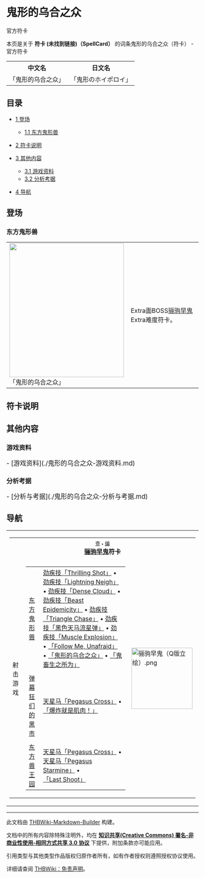 # 鬼形的乌合之众

<!-- source html: G:\repos\THBWiki-Markdown-Builder\THBWikiMarkdown\Temp\main\2\2d\ns0%3A%E9%AC%BC%E5%BD%A2%E7%9A%84%E4%B9%8C%E5%90%88%E4%B9%8B%E4%BC%97.html -->

官方符卡

本页是关于 **符卡 (未找到链接)（SpellCard）** 的词条鬼形的乌合之众（符卡） - 官方符卡

<table>

<tbody><tr>
<th>中文名</th>
<th>日文名
</th></tr>
<tr>
<td>「鬼形的乌合之众」</td>
<td>「鬼形のホイポロイ」
</td></tr></tbody></table>


## 目录

- [1 登场](#登场)

  - [1.1 东方鬼形兽](#东方鬼形兽)



- [2 符卡说明](#符卡说明)
- [3 其他内容](#其他内容)

  - [3.1 游戏资料](#游戏资料)
  - [3.2 分析考据](#分析考据)



- [4 导航](#导航)




## 登场
### 东方鬼形兽

<table>

<tbody><tr>
<td><div class="thumb tleft"><div class="thumbinner" style="width:302px;"><a href="./文件-「鬼形的乌合之众」（鬼形兽）.png.md" class="image"><img alt="" src="https://upload.thwiki.cc/thumb/4/4e/%E3%80%8C%E9%AC%BC%E5%BD%A2%E7%9A%84%E4%B9%8C%E5%90%88%E4%B9%8B%E4%BC%97%E3%80%8D%EF%BC%88%E9%AC%BC%E5%BD%A2%E5%85%BD%EF%BC%89.png/300px-%E3%80%8C%E9%AC%BC%E5%BD%A2%E7%9A%84%E4%B9%8C%E5%90%88%E4%B9%8B%E4%BC%97%E3%80%8D%EF%BC%88%E9%AC%BC%E5%BD%A2%E5%85%BD%EF%BC%89.png" decoding="async" loading="lazy" width="300" height="350" class="thumbimage" srcset="https://upload.thwiki.cc/thumb/4/4e/%E3%80%8C%E9%AC%BC%E5%BD%A2%E7%9A%84%E4%B9%8C%E5%90%88%E4%B9%8B%E4%BC%97%E3%80%8D%EF%BC%88%E9%AC%BC%E5%BD%A2%E5%85%BD%EF%BC%89.png/450px-%E3%80%8C%E9%AC%BC%E5%BD%A2%E7%9A%84%E4%B9%8C%E5%90%88%E4%B9%8B%E4%BC%97%E3%80%8D%EF%BC%88%E9%AC%BC%E5%BD%A2%E5%85%BD%EF%BC%89.png 1.5x, https://upload.thwiki.cc/thumb/4/4e/%E3%80%8C%E9%AC%BC%E5%BD%A2%E7%9A%84%E4%B9%8C%E5%90%88%E4%B9%8B%E4%BC%97%E3%80%8D%EF%BC%88%E9%AC%BC%E5%BD%A2%E5%85%BD%EF%BC%89.png/600px-%E3%80%8C%E9%AC%BC%E5%BD%A2%E7%9A%84%E4%B9%8C%E5%90%88%E4%B9%8B%E4%BC%97%E3%80%8D%EF%BC%88%E9%AC%BC%E5%BD%A2%E5%85%BD%EF%BC%89.png 2x" data-file-width="768" data-file-height="896"></a>  <div class="thumbcaption"><div class="magnify"><a href="./文件-「鬼形的乌合之众」（鬼形兽）.png.md" class="internal" title="放大"></a></div>「鬼形的乌合之众」</div></div></div>
</td>
<td>
<p>Extra面BOSS<a href="./骊驹早鬼.md" title="骊驹早鬼">骊驹早鬼</a>Extra难度符卡。
</p>
</td></tr></tbody></table>



## 符卡说明
## 其他内容
### 游戏资料
  
<big>
</big>  
<big>- [游戏资料](./鬼形的乌合之众-游戏资料.md)
</big><big></big>  
<big></big>
  

### 分析考据
  
<big>
</big>  
<big>- [分析与考据](./鬼形的乌合之众-分析与考据.md)
</big><big></big>  
<big></big>
  

## 导航

<table><tbody><tr><td><table cellspacing="0" class="nowraplinks mw-collapsible mw-collapsed" style="width:100%;;;"><tbody><tr><th style=";" colspan="3" class="navbox-title"><div class="navbar"><div class="noprint plainlinksneverexpand" style="background-color:transparent; padding:0; font-weight:normal; font-size:80%; white-space:nowrap;"><a href="./模板-骊驹早鬼符卡导航.md" title="模板:骊驹早鬼符卡导航"><span style=";;border:none;" title="查看这个模板">查</span></a>&#160;<span style="font-size:80%;">•</span>&#160;<a href="/index.php?title=%E6%A8%A1%E6%9D%BF:%E9%AA%8A%E9%A9%B9%E6%97%A9%E9%AC%BC%E7%AC%A6%E5%8D%A1%E5%AF%BC%E8%88%AA&amp;action=edit"><span style=";;border:none;" title="您可以编辑这个模板。请在储存变更之前先预览">编</span></a></div></div><span><a href="./骊驹早鬼.md" title="骊驹早鬼">骊驹早鬼</a>符卡</span></th></tr><tr><td></td></tr><tr><td class="navbox-group" style=";;">射击游戏</td><td style=";;" class="navbox-list navbox-odd"><div></div><table cellspacing="0" class="nowraplinks navbox-subgroup" style="width:100%;;;;"><tbody><tr><td class="navbox-group" style=";;"><div><a href="./东方鬼形兽.md" title="东方鬼形兽">东方鬼形兽</a></div></td><td style=";;" class="navbox-list navbox-odd"><div><a href="/%E5%8A%B2%E7%96%BE%E6%8A%80%E3%80%8CThrilling_Shot%E3%80%8D" class="mw-redirect" title="劲疾技「Thrilling Shot」">劲疾技「Thrilling Shot」</a> &#8226; <a href="/%E5%8A%B2%E7%96%BE%E6%8A%80%E3%80%8CLightning_Neigh%E3%80%8D" class="mw-redirect" title="劲疾技「Lightning Neigh」">劲疾技「Lightning Neigh」</a> &#8226; <a href="/%E5%8A%B2%E7%96%BE%E6%8A%80%E3%80%8CDense_Cloud%E3%80%8D" class="mw-redirect" title="劲疾技「Dense Cloud」">劲疾技「Dense Cloud」</a> &#8226; <a href="/%E5%8A%B2%E7%96%BE%E6%8A%80%E3%80%8CBeast_Epidemicity%E3%80%8D" class="mw-redirect" title="劲疾技「Beast Epidemicity」">劲疾技「Beast Epidemicity」</a> &#8226; <a href="/%E5%8A%B2%E7%96%BE%E6%8A%80%E3%80%8CTriangle_Chase%E3%80%8D" class="mw-redirect" title="劲疾技「Triangle Chase」">劲疾技「Triangle Chase」</a> &#8226; <a href="/%E5%8A%B2%E7%96%BE%E6%8A%80%E3%80%8C%E9%BB%91%E8%89%B2%E5%A4%A9%E9%A9%AC%E6%B5%81%E6%98%9F%E5%BC%B9%E3%80%8D" class="mw-redirect" title="劲疾技「黑色天马流星弹」">劲疾技「黑色天马流星弹」</a> &#8226; <a href="/%E5%8A%B2%E7%96%BE%E6%8A%80%E3%80%8CMuscle_Explosion%E3%80%8D" class="mw-redirect" title="劲疾技「Muscle Explosion」">劲疾技「Muscle Explosion」</a> &#8226; <a href="./Follow_Me,_Unafraid.md" title="Follow Me, Unafraid" unred="">「Follow Me, Unafraid」</a> &#8226; <a href="/%E3%80%8C%E9%AC%BC%E5%BD%A2%E7%9A%84%E4%B9%8C%E5%90%88%E4%B9%8B%E4%BC%97%E3%80%8D" class="mw-redirect" title="「鬼形的乌合之众」">「鬼形的乌合之众」</a> &#8226; <a href="/%E3%80%8C%E9%AC%BC%E7%95%9C%E7%94%9F%E4%B9%8B%E6%89%80%E4%B8%BA%E3%80%8D" class="mw-redirect" title="「鬼畜生之所为」">「鬼畜生之所为」</a></div></td></tr><tr><td></td></tr><tr><td class="navbox-group" style=";;"><div><a href="./弹幕狂们的黑市.md" title="弹幕狂们的黑市">弹幕狂们的黑市</a></div></td><td style=";;" class="navbox-list navbox-even"><div><a href="/%E5%A4%A9%E6%98%9F%E9%A9%AC%E3%80%8CPegasus_Cross%E3%80%8D" class="mw-redirect" title="天星马「Pegasus Cross」">天星马「Pegasus Cross」</a> &#8226; <a href="/%E3%80%8C%E7%88%86%E7%82%B8%E5%B0%B1%E6%98%AF%E8%82%8C%E8%82%89%EF%BC%81%E3%80%8D" class="mw-redirect" title="「爆炸就是肌肉！」">「爆炸就是肌肉！」</a></div></td></tr><tr><td></td></tr><tr><td class="navbox-group" style=";;"><div><a href="./东方兽王园.md" title="东方兽王园">东方兽王园</a></div></td><td style=";;" class="navbox-list navbox-odd"><div><a href="/%E5%A4%A9%E6%98%9F%E9%A9%AC%E3%80%8CPegasus_Cross%E3%80%8D" class="mw-redirect" title="天星马「Pegasus Cross」">天星马「Pegasus Cross」</a> &#8226; <a href="/%E5%A4%A9%E6%98%9F%E9%A9%AC%E3%80%8CPegasus_Starmine%E3%80%8D" class="mw-redirect" title="天星马「Pegasus Starmine」">天星马「Pegasus Starmine」</a> &#8226; <a href="/%E3%80%8CLast_Shoot%E3%80%8D" class="mw-redirect" title="「Last Shoot」">「Last Shoot」</a></div></td></tr></tbody></table><div></div></td><td class="navbox-image" style="" rowspan="1"><a href="./文件-骊驹早鬼（Q版立绘）.png.md" class="image"><img alt="骊驹早鬼（Q版立绘）.png" src="https://upload.thwiki.cc/thumb/d/dc/%E9%AA%8A%E9%A9%B9%E6%97%A9%E9%AC%BC%EF%BC%88Q%E7%89%88%E7%AB%8B%E7%BB%98%EF%BC%89.png/160px-%E9%AA%8A%E9%A9%B9%E6%97%A9%E9%AC%BC%EF%BC%88Q%E7%89%88%E7%AB%8B%E7%BB%98%EF%BC%89.png" decoding="async" loading="lazy" width="160" height="160" srcset="https://upload.thwiki.cc/thumb/d/dc/%E9%AA%8A%E9%A9%B9%E6%97%A9%E9%AC%BC%EF%BC%88Q%E7%89%88%E7%AB%8B%E7%BB%98%EF%BC%89.png/240px-%E9%AA%8A%E9%A9%B9%E6%97%A9%E9%AC%BC%EF%BC%88Q%E7%89%88%E7%AB%8B%E7%BB%98%EF%BC%89.png 1.5x, https://upload.thwiki.cc/thumb/d/dc/%E9%AA%8A%E9%A9%B9%E6%97%A9%E9%AC%BC%EF%BC%88Q%E7%89%88%E7%AB%8B%E7%BB%98%EF%BC%89.png/320px-%E9%AA%8A%E9%A9%B9%E6%97%A9%E9%AC%BC%EF%BC%88Q%E7%89%88%E7%AB%8B%E7%BB%98%EF%BC%89.png 2x" data-file-width="500" data-file-height="500"></a></td></tr></tbody></table></td></tr></tbody></table>






---

此文档由 [THBWiki-Markdown-Builder](https://github.com/Delsin-Yu/THBWiki-Markdown-Builder) 构建。

文档中的所有内容除特殊注明外，均在 [**知识共享(Creative Commons) 署名-非商业性使用-相同方式共享 3.0 协议**](https://creativecommons.org/licenses/by-sa/3.0/deed.zh-hans) 下提供，附加条款亦可能应用。

引用类型与其他类型作品版权归原作者所有，如有作者授权则遵照授权协议使用。

详细请查阅 [THBWiki：免责声明](https://thbwiki.cc/THBWiki:%E5%85%8D%E8%B4%A3%E5%A3%B0%E6%98%8E)。

